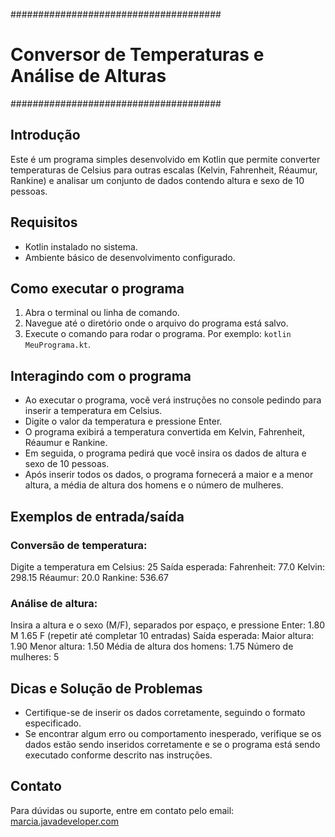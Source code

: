 ######################################
# Conversor de Temperaturas e Análise de Alturas #
######################################

## Introdução

Este é um programa simples desenvolvido em Kotlin que permite converter temperaturas de Celsius 
para outras escalas (Kelvin, Fahrenheit, Réaumur, Rankine) e analisar um conjunto de dados contendo 
altura e sexo de 10 pessoas.

## Requisitos

- Kotlin instalado no sistema.
- Ambiente básico de desenvolvimento configurado.

## Como executar o programa

1. Abra o terminal ou linha de comando.
2. Navegue até o diretório onde o arquivo do programa está salvo.
3. Execute o comando para rodar o programa. Por exemplo: `kotlin MeuPrograma.kt`.

## Interagindo com o programa

- Ao executar o programa, você verá instruções no console pedindo para inserir a temperatura em Celsius.
- Digite o valor da temperatura e pressione Enter.
- O programa exibirá a temperatura convertida em Kelvin, Fahrenheit, Réaumur e Rankine.
- Em seguida, o programa pedirá que você insira os dados de altura e sexo de 10 pessoas.
- Após inserir todos os dados, o programa fornecerá a maior e a menor altura, a média de 
  altura dos homens e o número de mulheres.

## Exemplos de entrada/saída

### Conversão de temperatura:
Digite a temperatura em Celsius: 25
Saída esperada:
Fahrenheit: 77.0
Kelvin: 298.15
Réaumur: 20.0
Rankine: 536.67

### Análise de altura:
Insira a altura e o sexo (M/F), separados por espaço, e pressione Enter:
1.80 M
1.65 F
(repetir até completar 10 entradas)
Saída esperada:
Maior altura: 1.90
Menor altura: 1.50
Média de altura dos homens: 1.75
Número de mulheres: 5

## Dicas e Solução de Problemas

- Certifique-se de inserir os dados corretamente, seguindo o formato especificado.
- Se encontrar algum erro ou comportamento inesperado, verifique se os dados estão sendo inseridos 
  corretamente e se o programa está sendo executado conforme descrito nas instruções.

## Contato

Para dúvidas ou suporte, entre em contato pelo email: [marcia.javadeveloper.com](mailto:marcia.javadeveloper.com)